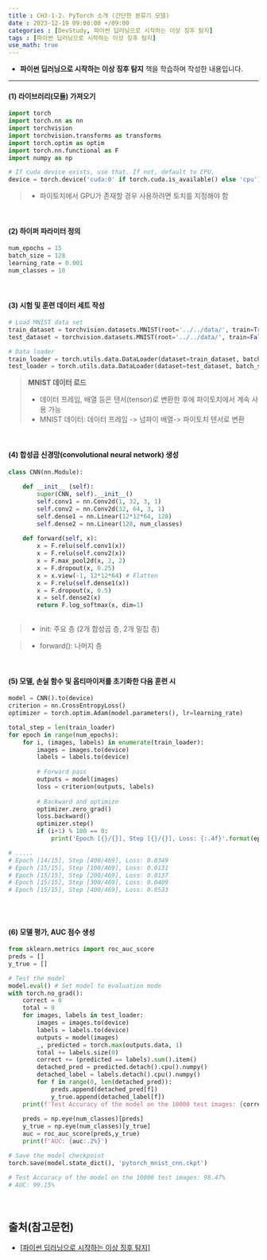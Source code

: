 ```yaml
---
title : CH3-1-2. PyTorch 소개 (간단한 분류기 모델)
date : 2023-12-19 09:00:00 +/09:00
categories : [DevStudy, 파이썬 딥러닝으로 시작하는 이상 징후 탐지]
tags : [파이썬 딥러닝으로 시작하는 이상 징후 탐지] 
use_math: true
---
```


* **파이썬 딥러닝으로 시작하는 이상 징후 탐지** 책을 학습하며 작성한 내용입니다.

----

#### (1) 라이브러리(모듈) 가져오기
```python
import torch
import torch.nn as nn
import torchvision
import torchvision.transforms as transforms
import torch.optim as optim
import torch.nn.functional as F
import numpy as np

# If cuda device exists, use that. If not, default to CPU.
device = torch.device('cuda:0' if torch.cuda.is_available() else 'cpu')
```

>  - 파이토치에서 GPU가 존재할 경우 사용하려면 토치를 지정해야 함

&nbsp;


#### (2) 하이퍼 파라미터 정의
```python
num_epochs = 15
batch_size = 128
learning_rate = 0.001
num_classes = 10
```

&nbsp;


#### (3) 시험 및 훈련 데이터 세트 작성
```python
# Load MNIST data set
train_dataset = torchvision.datasets.MNIST(root='../../data/', train=True, transform=transforms.ToTensor(), download=True)
test_dataset = torchvision.datasets.MNIST(root='../../data/', train=False, transform=transforms.ToTensor())

# Data loader
train_loader = torch.utils.data.DataLoader(dataset=train_dataset, batch_size=batch_size, shuffle=True)
test_loader = torch.utils.data.DataLoader(dataset=test_dataset, batch_size=batch_size, shuffle=False)
```
> **MNIST 데이터 로드**
> - 데이터 프레임, 배열 등은 텐서(tensor)로 변환한 후에 파이토치에서 계속 사용 가능
> - MNIST 데이터: 데이터 프레임 -> 넘파이 배열-> 파이토치 텐서로 변환

&nbsp;


#### (4) 합성곱 신경망(convolutional neural network) 생성
```python
class CNN(nn.Module):
    
    def __init__ (self):
        super(CNN, self).__init__()
        self.conv1 = nn.Conv2d(1, 32, 3, 1)
        self.conv2 = nn.Conv2d(32, 64, 3, 1)
        self.dense1 = nn.Linear(12*12*64, 128)
        self.dense2 = nn.Linear(128, num_classes)
        
    def forward(self, x):
        x = F.relu(self.conv1(x))
        x = F.relu(self.conv2(x))
        x = F.max_pool2d(x, 2, 2)
        x = F.dropout(x, 0.25)
        x = x.view(-1, 12*12*64) # Flatten
        x = F.relu(self.dense1(x))
        x = F.dropout(x, 0.5)
        x = self.dense2(x)
        return F.log_softmax(x, dim=1)
        
```
> - init: 주요 층 (2개 합성곱 층, 2개 밀집 층)

> - forward(): 나머지 층


&nbsp;


#### (5) 모델, 손실 함수 및 옵티마이저를 초기화한 다음 훈련 시
```python
model = CNN().to(device)
criterion = nn.CrossEntropyLoss()
optimizer = torch.optim.Adam(model.parameters(), lr=learning_rate)

total_step = len(train_loader)
for epoch in range(num_epochs):
    for i, (images, labels) in enumerate(train_loader):
        images = images.to(device)
        labels = labels.to(device)
        
        # Forward pass
        outputs = model(images)
        loss = criterion(outputs, labels)
        
        # Backward and optimize
        optimizer.zero_grad()
        loss.backward()
        optimizer.step()
        if (i+1) % 100 == 0:
            print('Epoch [{}/{}], Step [{}/{}], Loss: {:.4f}'.format(epoch+1, num_epochs,i+1,total_step, loss.item()))

# .....
# Epoch [14/15], Step [400/469], Loss: 0.0349
# Epoch [15/15], Step [100/469], Loss: 0.0131
# Epoch [15/15], Step [200/469], Loss: 0.0137
# Epoch [15/15], Step [300/469], Loss: 0.0409
# Epoch [15/15], Step [400/469], Loss: 0.0533
            
```

&nbsp;


#### (6)  모델 평가, AUC 점수 생성
```python
from sklearn.metrics import roc_auc_score
preds = []
y_true = []

# Test the model
model.eval() # Set model to evaluation mode
with torch.no_grad():
    correct = 0
    total = 0
    for images, labels in test_loader:
        images = images.to(device)
        labels = labels.to(device)
        outputs = model(images)
        _, predicted = torch.max(outputs.data, 1)
        total += labels.size(0)
        correct += (predicted == labels).sum().item()
        detached_pred = predicted.detach().cpu().numpy()
        detached_label = labels.detach().cpu().numpy()
        for f in range(0, len(detached_pred)):
            preds.append(detached_pred[f])
            y_true.append(detached_label[f])
    print(f'Test Accuracy of the model on the 10000 test images: {correct/total:.2%}')
    
    preds = np.eye(num_classes)[preds]
    y_true = np.eye(num_classes)[y_true]
    auc = roc_auc_score(preds,y_true)
    print(f'AUC: {auc:.2%}')

# Save the model checkpoint
torch.save(model.state_dict(), 'pytorch_mnist_cnn.ckpt')

# Test Accuracy of the model on the 10000 test images: 98.47%
# AUC: 99.15%
```


&nbsp;

## 출처(참고문헌)
* [[파이썬 딥러닝으로 시작하는 이상 징후 탐지]](https://product.kyobobook.co.kr/detail/S000001732457)

&nbsp;